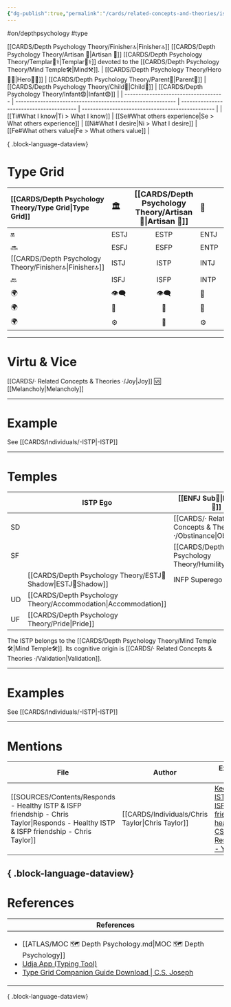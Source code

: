 ```yaml
---
{"dg-publish":true,"permalink":"/cards/related-concepts-and-theories/istp/","noteIcon":"1","created":"2023-01-05T15:34:59.704+01:00","updated":"2023-05-27T21:39:40.090+02:00"}
---
```


#on/depthpsychology  #type 

[[CARDS/Depth Psychology Theory/Finisher🔝\|Finisher🔝]] [[CARDS/Depth Psychology Theory/Artisan 🧰\|Artisan 🧰]] [[CARDS/Depth Psychology Theory/Templar🌠⚕️\|Templar🌠⚕️]] devoted to the [[CARDS/Depth Psychology Theory/Mind Temple🛠️\|Mind⚒️]]. 
| [[CARDS/Depth Psychology Theory/Hero🦸‍♂️\|Hero🦸‍♂️]]                        | [[CARDS/Depth Psychology Theory/Parent🤨\|Parent🤨]]                                               | [[CARDS/Depth Psychology Theory/Child👼\|Child👼]]                              | [[CARDS/Depth Psychology Theory/Infant😨\|Infant😨]]                                     |
| ------------------------------------ | ---------------------------------------------------------- | ---------------------------------------- | ------------------------------------------------ |
| [[Ti#What I know\|Ti > What I know]] | [[Se#What others experience\|Se > What others experience]] | [[Ni#What I desire\|Ni > What I desire]] | [[Fe#What others value\|Fe > What others value]] |

{ .block-language-dataview}
# Type Grid 
| [[CARDS/Depth Psychology Theory/Type Grid\|Type Grid]]         | <font size="4"> 🏛️</font> | <font size="4"> [[CARDS/Depth Psychology Theory/Artisan 🧰\|Artisan 🧰]]</font> | <font size="4"> 🔮</font> | <font size="4"> 🦄</font> | 💬 |💬| 💬 |
|:--------------------- |:------------------------- |:-------------------------:|:------------------------------------------------ |:------------------------- |:--------------------------- |:--------------------------- |:--------------------------- |
| 🔛| ESTJ|ESTP| ENTJ| ENFJ| ➡️| 👋| 🏆|
| 🔜| ESFJ|ESFP |ENTP| ENFP| ↪️| 👋| 🏃‍♂️                       |
| [[CARDS/Depth Psychology Theory/Finisher🔝\|Finisher🔝]]| ISTJ|ISTP| INTJ| INFJ| 🧘‍♂️ | 🏃‍♂️ | 🔙 | 
| 🔙| ISFJ|ISFP| INTP| INFP| ↪️| 🧘‍♂️| 🏆                          |
|🌍 | 👁️‍🗨️|👁️‍🗨️| 🧲| 🧲||                             |                             |
| 🌍 | 🐜|🦊| 🦊| 🐜||                             |                             |
|🌍| ⚙️|👀| ⚙️| 👀|                             |                             |                             |

---
# Virtu & Vice
[[CARDS/· Related Concepts & Theories ·/Joy\|Joy]] 🆚 [[Melancholy\|Melancholy]] 

---
# Example 
See [[CARDS/Individuals/-ISTP\|-ISTP]] 

---
# Temples
|  | ISTP Ego          | [[ENFJ Sub🤸\|ENFJ Sub🤸]] |
| ------------ | ----------------- | ----------------- |
| SD           |                   | [[CARDS/· Related Concepts & Theories ·/Obstinance\|Obstinance]]    |
| SF           |                   | [[CARDS/Depth Psychology Theory/Humility\|Humility]]    |
|              | [[CARDS/Depth Psychology Theory/ESTJ👤Shadow\|ESTJ👤Shadow]]       | INFP Superego     |
| UD           | [[CARDS/Depth Psychology Theory/Accommodation\|Accommodation]] |                   |
| UF           | [[CARDS/Depth Psychology Theory/Pride\|Pride]]           |                   |
The ISTP belongs to the [[CARDS/Depth Psychology Theory/Mind Temple🛠️\|Mind Temple🛠️]].
Its cognitive origin is [[CARDS/· Related Concepts & Theories ·/Validation\|Validation]].

---
# Examples 
See [[CARDS/Individuals/-ISTP\|-ISTP]] 

---
# Mentions
| File                                                                                                                                       | Author                                              | External Link                                                                                                                                                                      |
| ------------------------------------------------------------------------------------------------------------------------------------------ | --------------------------------------------------- | ---------------------------------------------------------------------------------------------------------------------------------------------------------------------------------- |
| [[SOURCES/Contents/Responds - Healthy ISTP & ISFP friendship - Chris Taylor\|Responds - Healthy ISTP & ISFP friendship - Chris Taylor]] | [[CARDS/Individuals/Chris Taylor\|Chris Taylor]] | [Keeping ISTP & ISFP friendships healthy \| CS Joseph Responds - YouTube](https://www.youtube.com/watch?v=MWybVI0JeeU&pp=ygUnS2VlcGluZyBJU1RQICYgSVNGUCBmcmllbmRzaGlwIGhlYWx0aHkg) |

{ .block-language-dataview}
---
# References
| References                                                                                                                                                                                                                                                           |
| -------------------------------------------------------------------------------------------------------------------------------------------------------------------------------------------------------------------------------------------------------------------- |
| <ul><li>[[ATLAS/MOC 🗺️ Depth Psychology.md\\|MOC 🗺️ Depth Psychology]]</li><li>[Udja App (Typing Tool)](https://www.udja.app/#/)</li><li>[Type Grid Companion Guide Download \\| C.S. Joseph](https://csjoseph.life/type-grid-companion-guide-download/)</li></ul> |

{ .block-language-dataview}






